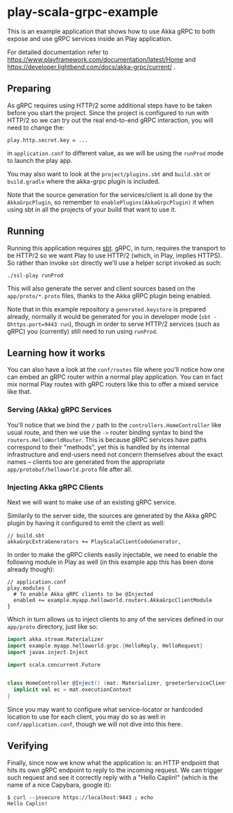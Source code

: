 # play-scala-grpc-example

This is an example application that shows how to use Akka gRPC to both expose and use gRPC services inside an Play application.

For detailed documentation refer to https://www.playframework.com/documentation/latest/Home and https://developer.lightbend.com/docs/akka-grpc/current/ .

## Preparing

As gRPC requires using HTTP/2 some additional steps have to be taken before you start the project.
Since the project is configured to run with HTTP/2 so we can try out the real end-to-end gRPC interaction,
you will need to change the:

```
play.http.secret.key = ...
``` 

in `application.conf` to different value, as we will be using the `runProd` mode to launch the play app.

You may also want to look at the `project/plugins.sbt` and `build.sbt` or `build.gradle` where the akka-grpc plugin is included. 

Note that the source generation for the services/client is all done by the `AkkaGrpcPlugin`, so remember to `enablePlugins(AkkaGrpcPlugin)` it when using sbt in all the projects of your build that want to use it.

## Running

Running this application requires [sbt](http://www.scala-sbt.org/). gRPC, in turn, requires the transport to be HTTP/2 so we want Play to use HTTP/2 (which, in Play, implies HTTPS). So rather than invoke `sbt` directly we'll use a helper script invoked as such:

```
./ssl-play runProd
```

This will also generate the server and client sources based on the `app/proto/*.proto` files, thanks to the Akka gRPC
plugin being enabled. 

Note that in this example repository a `generated.keystore` is prepared already, normally it would be generated for 
you in developer mode (`sbt -Dhttps.port=9443 run`), though in order to serve HTTP/2 services (such as gRPC) you (currently)
still need to run using `runProd`.

## Learning how it works

You can also have a look at the `conf/routes` file where you'll notice how one can embed an gRPC router within a normal
play application. You can in fact mix normal Play routes with gRPC routers like this to offer a mixed service like that.

### Serving (Akka) gRPC Services

You'll notice that we bind the `/` path to the `controllers.HomeController` like usual route,
and then we use the `->` router binding syntax to bind the `routers.HelloWorldRouter`. This is because gRPC services 
have paths correspond to their "methods", yet this is handled by its internal infrastructure and end-users need
not concern themselves about the exact names – clients too are generated from the appropriate `app/protobuf/helloworld.proto`
file after all.

### Injecting Akka gRPC Clients 

Next we will want to make use of an existing gRPC service.

Similarily to the server side, the sources are generated by the Akka gRPC plugin by having it configured to emit the client as well:

```
// build.sbt
akkaGrpcExtraGenerators += PlayScalaClientCodeGenerator,
``` 

In order to make the gRPC clients easily injectable, we need to enable the following module in Play as well (in this example app this has been done already though):

```
// application.conf
play.modules {
  # To enable Akka gRPC clients to be @Injected
  enabled += example.myapp.helloworld.routers.AkkaGrpcClientModule
}
```

Which in turn allows us to inject clients to any of the services defined in our `app/proto` directory, just like so:

```scala
import akka.stream.Materializer
import example.myapp.helloworld.grpc.{HelloReply, HelloRequest}
import javax.inject.Inject

import scala.concurrent.Future


class HomeController @Inject() (mat: Materializer, greeterServiceClient: GreeterServiceClient) extends InjectedController {
  implicit val ec = mat.executionContext
}
```

Since you may want to configure what service-locator or hardcoded location to use for each client, you may do so as well in
`conf/application.conf`, though we will not dive into this here.


## Verifying

Finally, since now we know what the application is: an HTTP endpoint that hits its own gRPC endpoint to reply to the incoming request. 
We can trigger such request and see it correctly reply with a "Hello Caplin!" (which is the name of a nice Capybara, google it):

```
$ curl --insecure https://localhost:9443 ; echo
Hello Caplin!
```
